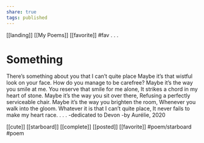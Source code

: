 ```yaml
---
share: true
tags: published
---
```

[[landing]] [[My Poems]] [[favorite]] #fav
.
.
.
# Something

There’s something about you that I can’t quite place
Maybe it’s that wistful look on your face.
How do you manage to be carefree?
Maybe it’s the way you smile at me.
You reserve that smile for me alone,
It strikes a chord in my heart of stone.
Maybe it’s the way you sit over there,
Refusing a perfectly serviceable chair.
Maybe it’s the way you brighten the room,
Whenever you walk into the gloom.
Whatever it is that I can’t quite place,
It never fails to make my heart race.
.
.
.
-dedicated to Devon
-by Aurélie, 2020

[[cute]] [[starboard]] [[complete]] [[posted]] [[favorite]]   #poem/starboard #poem 